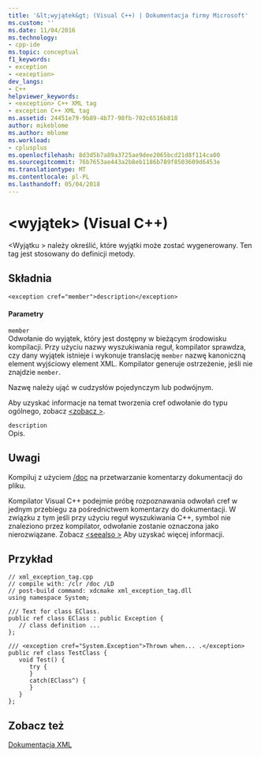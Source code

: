 ```yaml
---
title: '&lt;wyjątek&gt; (Visual C++) | Dokumentacja firmy Microsoft'
ms.custom: ''
ms.date: 11/04/2016
ms.technology:
- cpp-ide
ms.topic: conceptual
f1_keywords:
- exception
- <exception>
dev_langs:
- C++
helpviewer_keywords:
- <exception> C++ XML tag
- exception C++ XML tag
ms.assetid: 24451e79-9b89-4b77-98fb-702c6516b818
author: mikeblome
ms.author: mblome
ms.workload:
- cplusplus
ms.openlocfilehash: 8d3d5b7a89a3725ae9dee2065bcd21d8f114ca00
ms.sourcegitcommit: 76b7653ae443a2b8eb1186b789f8503609d6453e
ms.translationtype: MT
ms.contentlocale: pl-PL
ms.lasthandoff: 05/04/2018
---
```

# <a name="ltexceptiongt-visual-c"></a>&lt;wyjątek&gt; (Visual C++)
\<Wyjątku > należy określić, które wyjątki może zostać wygenerowany. Ten tag jest stosowany do definicji metody.  
  
## <a name="syntax"></a>Składnia  
  
```  
<exception cref="member">description</exception>  
```  
  
#### <a name="parameters"></a>Parametry  
 `member`  
 Odwołanie do wyjątek, który jest dostępny w bieżącym środowisku kompilacji. Przy użyciu nazwy wyszukiwania reguł, kompilator sprawdza, czy dany wyjątek istnieje i wykonuje translację `member` nazwę kanoniczną element wyjściowy element XML.  Kompilator generuje ostrzeżenie, jeśli nie znajdzie `member`.  
  
 Nazwę należy ująć w cudzysłów pojedynczym lub podwójnym.  
  
 Aby uzyskać informacje na temat tworzenia cref odwołanie do typu ogólnego, zobacz [ \<zobacz >](../ide/see-visual-cpp.md).  
  
 `description`  
 Opis.  
  
## <a name="remarks"></a>Uwagi  
 Kompiluj z użyciem [/doc](../build/reference/doc-process-documentation-comments-c-cpp.md) na przetwarzanie komentarzy dokumentacji do pliku.  
  
 Kompilator Visual C++ podejmie próbę rozpoznawania odwołań cref w jednym przebiegu za pośrednictwem komentarzy do dokumentacji.  W związku z tym jeśli przy użyciu reguł wyszukiwania C++, symbol nie znaleziono przez kompilator, odwołanie zostanie oznaczona jako nierozwiązane. Zobacz [ \<seealso >](../ide/seealso-visual-cpp.md) Aby uzyskać więcej informacji.  
  
## <a name="example"></a>Przykład  
  
```  
// xml_exception_tag.cpp  
// compile with: /clr /doc /LD  
// post-build command: xdcmake xml_exception_tag.dll  
using namespace System;  
  
/// Text for class EClass.  
public ref class EClass : public Exception {  
   // class definition ...  
};  
  
/// <exception cref="System.Exception">Thrown when... .</exception>  
public ref class TestClass {  
   void Test() {  
      try {  
      }  
      catch(EClass^) {  
      }  
   }  
};  
```  
  
## <a name="see-also"></a>Zobacz też  
 [Dokumentacja XML](../ide/xml-documentation-visual-cpp.md)